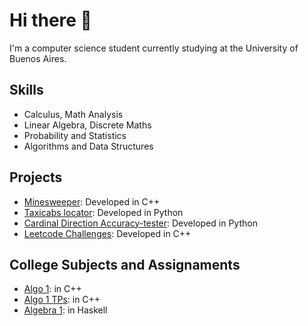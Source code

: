 # Hi there 👋

I'm a computer science student currently studying at the University of Buenos Aires.

## Skills

- Calculus, Math Analysis
- Linear Algebra, Discrete Maths
- Probability and Statistics
- Algorithms and Data Structures  

## Projects

- [Minesweeper](https://github.com/matuneville/minesweeper): Developed in C++
- [Taxicabs locator](https://github.com/matuneville/taxicab-locator): Developed in Python
- [Cardinal Direction Accuracy-tester](https://github.com/matuneville/cardinal-direction-accuracy-tester): Developed in Python
- [Leetcode Challenges](https://github.com/matuneville/LeetCode-challenges): Developed in C++

## College Subjects and Assignaments
- [Algo 1](https://github.com/matuneville/uba-algo1): in C++
- [Algo 1 TPs](https://github.com/matuneville/uba-algo1-TPs): in C++
- [Algebra 1](https://github.com/matuneville/uba-algebra1): in Haskell
